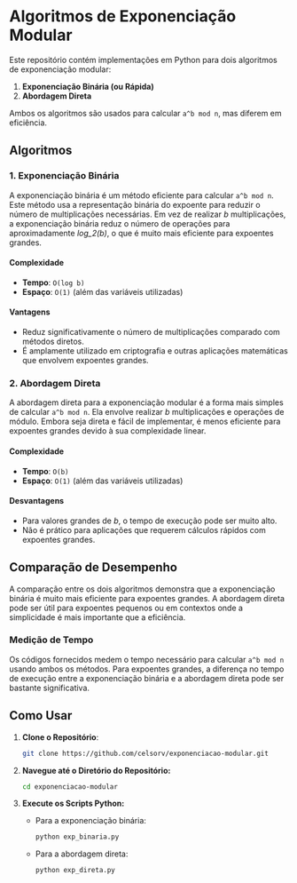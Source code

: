 # Algoritmos de Exponenciação Modular

Este repositório contém implementações em Python para dois algoritmos de exponenciação modular:

1. **Exponenciação Binária (ou Rápida)**
2. **Abordagem Direta**

Ambos os algoritmos são usados para calcular ``a^b mod n``, mas diferem em eficiência.

## Algoritmos

### 1. Exponenciação Binária

A exponenciação binária é um método eficiente para calcular ``a^b mod n``. Este método usa a representação binária do expoente para reduzir o número de multiplicações necessárias. Em vez de realizar _b_ multiplicações, a exponenciação binária reduz o número de operações para aproximadamente _log_2(b)_, o que é muito mais eficiente para expoentes grandes.

#### Complexidade

- **Tempo**: ``O(log b)``
- **Espaço**: ``O(1)`` (além das variáveis utilizadas)

#### Vantagens

- Reduz significativamente o número de multiplicações comparado com métodos diretos.
- É amplamente utilizado em criptografia e outras aplicações matemáticas que envolvem expoentes grandes.

### 2. Abordagem Direta

A abordagem direta para a exponenciação modular é a forma mais simples de calcular ``a^b mod n``. Ela envolve realizar _b_ multiplicações e operações de módulo. Embora seja direta e fácil de implementar, é menos eficiente para expoentes grandes devido à sua complexidade linear.

#### Complexidade

- **Tempo**: ``O(b)``
- **Espaço**: ``O(1)`` (além das variáveis utilizadas)

#### Desvantagens

- Para valores grandes de _b_, o tempo de execução pode ser muito alto.
- Não é prático para aplicações que requerem cálculos rápidos com expoentes grandes.

## Comparação de Desempenho

A comparação entre os dois algoritmos demonstra que a exponenciação binária é muito mais eficiente para expoentes grandes. A abordagem direta pode ser útil para expoentes pequenos ou em contextos onde a simplicidade é mais importante que a eficiência.

### Medição de Tempo

Os códigos fornecidos medem o tempo necessário para calcular ``a^b mod n`` usando ambos os métodos. Para expoentes grandes, a diferença no tempo de execução entre a exponenciação binária e a abordagem direta pode ser bastante significativa.

## Como Usar

1. **Clone o Repositório**:
   ```bash
   git clone https://github.com/celsorv/exponenciacao-modular.git
   ```

2. **Navegue até o Diretório do Repositório:**
    ```bash
    cd exponenciacao-modular
    ```

3. **Execute os Scripts Python:**
    - Para a exponenciação binária:
        ```bash
        python exp_binaria.py
        ```
    - Para a abordagem direta:
        ```bash
        python exp_direta.py
        ```


